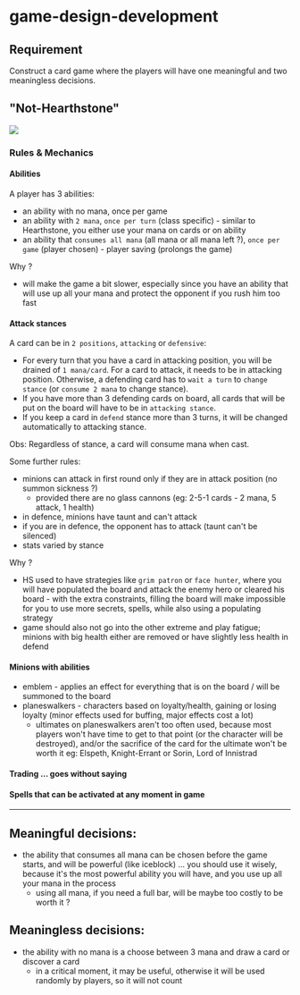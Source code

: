 # game-design-development

## Requirement
 Construct a card game where the players will have
one meaningful and two meaningless decisions. 


## "Not-Hearthstone"
![](https://8gmwp015fo-flywheel.netdna-ssl.com/wp-content/uploads/sites/4/2014/08/WWDKMRD-Druid-v-Warrior-1024x575.jpg)


### Rules & Mechanics

#### Abilities
A player has 3 abilities:
+ an ability with no mana, once per game
+ an ability with `2 mana`, `once per turn` (class specific) - similar to Hearthstone, you either use your mana on cards or on ability
+ an ability that `consumes all mana` (all mana or all mana left ?), `once per game` (player chosen) - player saving (prolongs the game)

Why ?
+ will make the game a bit slower, especially since you have an ability that will use up all your mana and protect the opponent if you rush him too fast

#### Attack stances 
A card can be in `2 positions`, `attacking` or `defensive`:
+ For every turn that you have a card in attacking position, you will be drained of `1 mana/card`.
For a card to attack, it needs to be in attacking position. Otherwise, a defending card has to `wait a turn` to `change stance` (or `consume 2 mana` to change stance).
+ If you have more than 3 defending cards on board, all cards that will be put on the board will have to be in `attacking stance`.
+ If you keep a card in `defend` stance more than 3 turns, it will be changed automatically to attacking stance.

Obs: Regardless of stance, a card will consume mana when cast.

Some further rules:
+ minions can attack in first round only if they are in attack position (no summon sickness ?)
  + provided there are no glass cannons (eg: 2-5-1 cards - 2 mana, 5 attack, 1 health)
+ in defence, minions have taunt and can't attack
+ if you are in defence, the opponent has to attack (taunt can't be silenced)
+ stats varied by stance



Why ?
+ HS used to have strategies like `grim patron` or `face hunter`, where you will have populated the board and attack the enemy hero or cleared his board - with the extra constraints, filling the board will make impossible for you to use more secrets, spells, while also using a populating strategy
+ game should also not go into the other extreme and play fatigue; minions with big health either are removed or have slightly less health in defend

#### Minions with abilities
+ emblem - applies an effect for everything that is on the board / will be summoned to the board
+ planeswalkers - characters based on loyalty/health, gaining or losing loyalty (minor effects used for buffing, major effects cost a lot)
  + ultimates on planeswalkers aren't too often used, because most players won't have time to get to that point (or the character will be destroyed), and/or the sacrifice of the card for the ultimate won't be worth it
eg: Elspeth, Knight-Errant or Sorin, Lord of Innistrad

#### Trading ... goes without saying

#### Spells that can be activated at any moment in game


---

## Meaningful decisions:
+ the ability that consumes all mana can be chosen before the game starts, and will be powerful (like iceblock) ... you should use it wisely, because it's the most powerful ability you will have, and you use up all your mana in the process
  + using all mana, if you need a full bar, will be maybe too costly to be worth it ?

## Meaningless decisions:
+ the ability with no mana is a choose between 3 mana and draw a card or discover a card
  + in a critical moment, it may be useful, otherwise it will be used randomly by players, so it will not count


